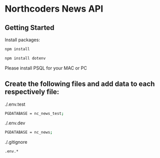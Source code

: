 # Northcoders News API

## Getting Started

Install packages:

```bash
npm install
```

```bash
npm install dotenv
```

Please install PSQL for your MAC or PC

## Create the following files and add data to each respectively file:

./.env.test
```bash
PGDATABASE = nc_news_test;
```

./.env.dev
```bash
PGDATABASE = nc_news;
```

./.gitignore
```bash
.env.*
```


